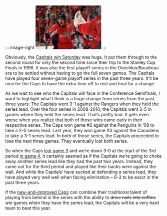 ::: image-right
[![Ovechkin Celebrates the Capitals' First Goal in Game 5](https://raw.githubusercontent.com/devhawk/devhawk.github.io/master/images/blog/113092763_slide-300x200.jpg "Ovechkin Celebrates the Capitals' First Goal in Game 5")](http://www.nhl.com/ice/recap.htm?id=2010030115)
:::

Obviously, the [Capitals win
Saturday](http://www.nhl.com/ice/recap.htm?id=2010030115) was huge. It
put them through to the second round for only the second time since
their trip to the Stanley Cup Finals in 1998. It was also the first
playoff series in the Ovechkin/Boudreau era to be settled without having
to go the full seven games. The Capitals have played four seven-game
playoff series in the past three years. It’ll be nice for the Caps to
have the extra time off to rest and heal for a change.

As we wait to see who the Capitals will face in the Conference
Semifinals, I want to highlight what I think is a huge change from
series from the past three years: The Capitals went 3-1 against the
Rangers when they held the series lead. Over the four series in
2008-2010, the Capitals went 2-5 in games where they held the series
lead. That’s pretty bad. It gets even worse when you realize that both
of those wins came early in their respective series. The Caps won game
\#2 against the Penguins in ’09 to take a 2-0 series lead. Last year,
they won game \#3 against the Canadiens to take a 3-1 series lead. In
both of those series, the Capitals proceeded to lose the next three
games. They eventually lost both series.

So when the Caps [lost game
3](http://www.nhl.com/ice/recap.htm?id=2010030113) and we’re down 3-0 at
the start of the 3rd period [in game
4](http://www.nhl.com/ice/recap.htm?id=2010030114), it certainly seemed
as if the Capitals we’re going to choke away another series lead like
they had the past two years. Instead, they came out for the third period
and played like their backs were against the wall. And while the
Capitals’ have sucked at defending a series lead, they have played very
well well when facing elimination – 6-3 to be exact in the past three
years.

If the [new-and-improved
Caps](http://www.usatoday.com/sports/hockey/nhl/capitals/2011-04-19-alex-ovechkin-capitals-playoffs_N.htm)
can combine their traditional talent of playing from behind in the
series with the ability to ~~drive nails into coffins~~ win games when
they have the series lead, the Capitals will be a very hard team to beat
this year.
